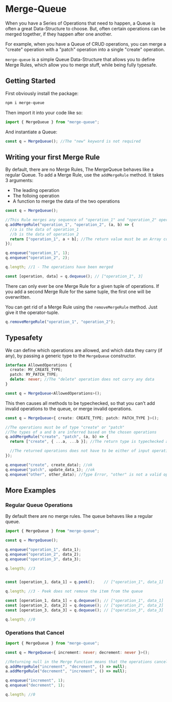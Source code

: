 # Merge-Queue

When you have a Series of Operations that need to happen, a Queue is often a great Data-Structure to choose.
But, often certain operations can be merged together, if they happen after one another.

For example, when you have a Queue of CRUD operations, you can merge a "create" operation with a "patch" operation into a single "create" operation.

`merge-queue` is a simple Queue Data-Structure that allows you to define Merge Rules, which allow you to merge stuff, while being fully typesafe.

## Getting Started

First obviously install the package:

```bash
npm i merge-queue
```

Then import it into your code like so:

```js
import { MergeQueue } from "merge-queue";
```

And instantiate a Queue:

```js
const q = MergeQueue(); //The "new" keyword is not required
```

## Writing your first Merge Rule

By default, there are no Merge Rules, The MergeQueue behaves like a regular Queue.
To add a Merge Rule, use the `addMergeRule` method. It takes 3 arguments:

- The leading operation
- The folloing operation
- A function to merge the data of the two operations

```ts
const q = MergeQueue();

//This Rule merges any sequence of "operation_1" and "operation_2" operations into a single "operation_1" operation
q.addMergeRule("operation_1", "operation_2", (a, b) => {
  //a is the data of operation_1
  //b is the data of operation_2
  return ["operation_1", a + b]; //The return value must be an Array containing the merged operation and it's data
});

q.enqueue("operation_1", 1);
q.enqueue("operation_2", 2);

q.length; //1 - The operations have been merged

const [operation, data] = q.dequeue(); // ["operation_1", 3]
```

There can only ever be one Merge Rule for a given tuple of operations. If you add a second Merge Rule for the same tuple, the first one will be overwritten.

You can get rid of a Merge Rule using the `removeMergeRule` method. Just give it the operator-tuple.

```ts
q.removeMergeRule("operation_1", "operation_2");
```

## Typesafety
We can define which operations are allowed, and which data they carry (if any), by passing a generic type to the `MergeQueue` constructor.

```ts
interface AllowedOperations {
  create: MY_CREATE_TYPE;
  patch: MY_PATCH_TYPE;
  delete: never; //The "delete" operation does not carry any data
}

const q = MergeQueue<AllowedOperations>();
```
This then causes all methods to be typechecked, so that you can't add invalid operations to the queue, or merge invalid operations.



```ts
const q = MergeQueue<{ create: CREATE_TYPE; patch: PATCH_TYPE }>();

//The operations must be of type "create" or "patch"
//The types of a and b are inferred based on the chosen operations
q.addMergeRule("create", "patch", (a, b) => {
  return ["create", { ...a, ...b }]; //The return type is typechecked as well

  //The returned operations does not have to be either of input operations, just any valid one
});

q.enqueue("create", create_data); //ok
q.enqueue("patch", update_data_1); //ok
q.enqueue("other", other_data); //Type Error, "other" is not a valid operation
```

## More Examples

### Regular Queue Operations
By default there are no merge rules. The queue behaves like a regular queue.

```js
import { MergeQueue } from "merge-queue";

const q = MergeQueue();

q.enqueue("operation_1", data_1);
q.enqueue("operation_2", data_2);
q.enqueue("operation_3", data_3);

q.length; //3


const [operation_1, data_1] = q.peek();    // ["operation_1", data_1]

q.length; //3 - Peek does not remove the item from the queue

const [operation_1, data_1] = q.dequeue(); // ["operation_1", data_1]
const [operation_2, data_2] = q.dequeue(); // ["operation_2", data_2]
const [operation_3, data_3] = q.dequeue(); // ["operation_3", data_3]

q.length; //0
```

### Operations that Cancel

```ts
import { MergeQueue } from "merge-queue";

const q = MergeQueue<{ increment: never; decrement: never }>();

//Returning null in the Merge Function means that the operations cancel each other out. They are both removed
q.addMergeRule("increment", "decrement", () => null);
a.addMergeRule("decrement", "increment", () => null);

q.enqueue("increment", 1);
q.enqueue("decrement", 1);

q.length; //0
```